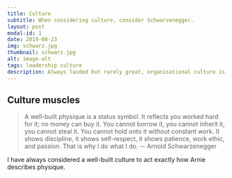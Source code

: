 ```yaml
---
title: Culture
subtitle: When considering culture, consider Schwarzenegger.
layout: post
modal-id: 1
date: 2019-08-23
img: schwarz.jpg
thumbnail: schwarz.jpg
alt: image-alt
tags: leadership culture
description: Always lauded but rarely great, organisational culture is often crap. Schwarzenegger's words always repeat when I consider the topic.
---
```

## Culture muscles

> A well-built physique is a status symbol. It reflects you worked hard for it; no money can buy it. You cannot borrow it, you cannot inherit it, you cannot steal it. You cannot hold onto it without constant work. It shows discipline, it shows self-respect, it shows patience, work ethic, and passion. That is why I do what I do.
> -- Arnold Schwarzenegger

I have always considered a well-built culture to act exactly how Arnie describes physique.
